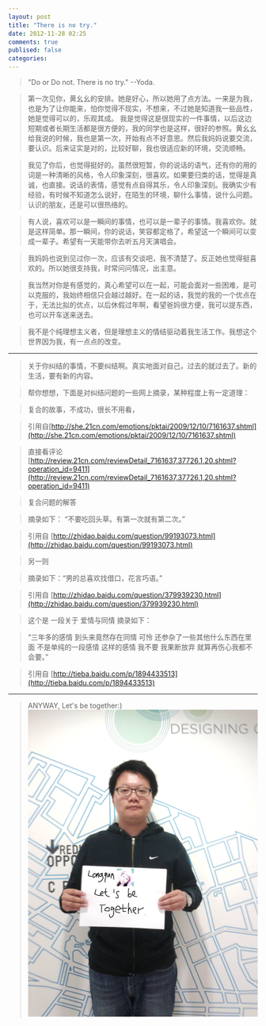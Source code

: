 ```yaml
---
layout: post
title: "There is no try."
date: 2012-11-28 02:25
comments: true
publised: false
categories: 
---
```

> "Do or Do not. There is no try."  --Yoda.

> 第一次见你，黄幺幺的安排。她是好心，所以她用了点方法。一来是为我，也是为了让你能来，怕你觉得不现实，不想来，不过她是知道我一些品性，她是觉得可以的，乐观其成。
> 我是觉得这是很现实的一件事情，以后这边短期或者长期生活都是很方便的，我的同学也是这样，很好的参照。黄幺幺给我说的时候，我也是第一次，开始有点不好意思。然后我妈妈说要交流，要认识。后来证实是对的，比较好聊，我也很适应新的环境，交流顺畅。 

> 我见了你后，也觉得挺好的。虽然很短暂，你的说话的语气，还有你的用的词是一种清晰的风格，令人印象深刻，很喜欢。如果要归类的话，觉得是真诚，也直接。说话的表情，感觉有点自得其乐，令人印象深刻。我确实少有经验，有时候不知道怎么说好，在陌生的环境，聊什么事情，说什么问题。认识的朋友，还是可以很热络的。

> 有人说，喜欢可以是一瞬间的事情，也可以是一辈子的事情。我喜欢你。就是这样简单。那一瞬间，你的说话，笑容都定格了，希望这一个瞬间可以变成一辈子。希望有一天能带你去听五月天演唱会。

> 我妈妈也说到见过你一次，应该有交谈吧，我不清楚了。反正她也觉得挺喜欢的。所以她很支持我，时常问问情况，出主意。

> 我当然对你是有感觉的，真心希望可以在一起，可能会面对一些困难，是可以克服的，我始终相信只会越过越好。在一起的话，我觉的我的一个优点在于，无法比拟的优点，以后休假过年啊，看望爸妈很方便，我可以提东西，也可以开车送来送去。

> 我不是个纯理想主义者，但是理想主义的情结驱动着我生活工作。我想这个世界因为我，有一点点的改变。

- - -


> 关于你纠结的事情，不要纠结啊。真实地面对自己，过去的就过去了。新的生活，要有新的内容。


> 帮你想想，下面是对纠结问题的一些网上摘录，某种程度上有一定道理：


> 复合的故事，不成功，很长不用看，

> 引用自[http://she.21cn.com/emotions/pktai/2009/12/10/7161637.shtml](http://she.21cn.com/emotions/pktai/2009/12/10/7161637.shtml)

>直接看评论 [http://review.21cn.com/reviewDetail_7161637,37726,1,20.shtml?operation_id=9411](http://review.21cn.com/reviewDetail_7161637,37726,1,20.shtml?operation_id=9411)

 

> 复合问题的解答

> 摘录如下： “不要吃回头草。有第一次就有第二次。”

> 引用自 [http://zhidao.baidu.com/question/99193073.html](http://zhidao.baidu.com/question/99193073.html)

> 另一则

> 摘录如下：“男的总喜欢找借口，花言巧语。”

> 引用自 [http://zhidao.baidu.com/question/379939230.html](http://zhidao.baidu.com/question/379939230.html)



> 这个是 一段关于 爱情与同情
> 摘录如下：

> “三年多的感情 到头来竟然存在同情 可怜 还参杂了一些其他什么东西在里面 不是单纯的一段感情 这样的感情 我不要 我果断放弃 就算再伤心我都不会要。”

> 引用自 [http://tieba.baidu.com/p/1894433513](http://tieba.baidu.com/p/1894433513)

- - -

> ANYWAY, Let's be together:)
![MISSZENG](/images/post_zlq.jpg)


